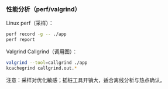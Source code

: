 ### 性能分析（perf/valgrind）

Linux perf（采样）：

```bash
perf record -g -- ./app
perf report
```

Valgrind Callgrind（调用图）：

```bash
valgrind --tool=callgrind ./app
kcachegrind callgrind.out.*
```

注意：采样对优化敏感；插桩工具开销大，适合离线分析与热点确认。

